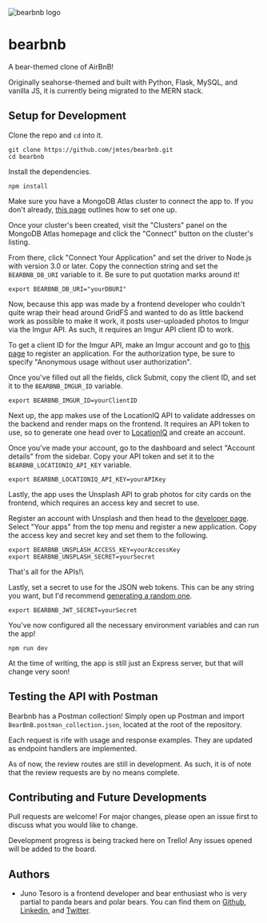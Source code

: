 ![bearbnb logo](https://i.imgur.com/VBNaSJr.png)

# bearbnb

A bear-themed clone of AirBnB!

Originally seahorse-themed and built with Python, Flask, MySQL, and vanilla JS, it is currently being migrated to the MERN stack.

## Setup for Development

Clone the repo and `cd` into it.

```
git clone https://github.com/jmtes/bearbnb.git
cd bearbnb
```

Install the dependencies.

```
npm install
```

Make sure you have a MongoDB Atlas cluster to connect the app to. If you don't already, [this page](https://docs.atlas.mongodb.com/getting-started/) outlines how to set one up.

Once your cluster's been created, visit the "Clusters" panel on the MongoDB Atlas homepage and click the "Connect" button on the cluster's listing.

From there, click "Connect Your Application" and set the driver to Node.js with version 3.0 or later. Copy the connection string and set the `BEARBNB_DB_URI` variable to it. Be sure to put quotation marks around it!

```
export BEARBNB_DB_URI="yourDBURI"
```

Now, because this app was made by a frontend developer who couldn't quite wrap their head around GridFS and wanted to do as little backend work as possible to make it work, it posts user-uploaded photos to Imgur via the Imgur API. As such, it requires an Imgur API client ID to work.

To get a client ID for the Imgur API, make an Imgur account and go to [this page](https://api.imgur.com/oauth2/addclient) to register an application. For the authorization type, be sure to specify "Anonymous usage without user authorization".

Once you've filled out all the fields, click Submit, copy the client ID, and set it to the `BEARBNB_IMGUR_ID` variable.

```
export BEARBNB_IMGUR_ID=yourClientID
```

Next up, the app makes use of the LocationIQ API to validate addresses on the backend and render maps on the frontend. It requires an API token to use, so to generate one head over to [LocationIQ](https://locationiq.com/) and create an account.

Once you've made your account, go to the dashboard and select "Account details" from the sidebar. Copy your API token and set it to the `BEARBNB_LOCATIONIQ_API_KEY` variable.

```
export BEARBNB_LOCATIONIQ_API_KEY=yourAPIKey
```

Lastly, the app uses the Unsplash API to grab photos for city cards on the frontend, which requires an access key and secret to use.

Register an account with Unsplash and then head to the [developer page](https://unsplash.com/developers). Select "Your apps" from the top menu and register a new application. Copy the access key and secret key and set them to the following.

```
export BEARBNB_UNSPLASH_ACCESS_KEY=yourAccessKey
export BEARBNB_UNSPLASH_SECRET=yourSecret
```

That's all for the APIs!\

Lastly, set a secret to use for the JSON web tokens. This can be any string you want, but I'd recommend [generating a random one](https://www.random.org/strings/).

```
export BEARBNB_JWT_SECRET=yourSecret
```

You've now configured all the necessary environment variables and can run the app!

```
npm run dev
```

At the time of writing, the app is still just an Express server, but that will change very soon!

## Testing the API with Postman

Bearbnb has a Postman collection! Simply open up Postman and import `BearBnB.postman_collection.json`, located at the root of the repository.

Each request is rife with usage and response examples. They are updated as endpoint handlers are implemented.

As of now, the review routes are still in development. As such, it is of note that the review requests are by no means complete.

## Contributing and Future Developments

Pull requests are welcome! For major changes, please open an issue first to discuss what you would like to change.

Development progress is being tracked here on Trello! Any issues opened will be added to the board.

## Authors

- Juno Tesoro is a frontend developer and bear enthusiast who is very partial to panda bears and polar bears. You can find them on [Github](https://github.com/jmtes), [Linkedin](https://linkedin.com/in/jutesoro), and [Twitter](https://twitter.com/jumicates).
